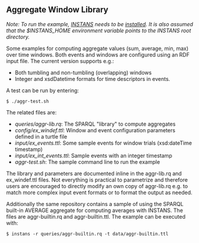 
## Aggregate Window Library

_Note: To run the example, [INSTANS](https://github.com/aaltodsg/instans) needs to be [installed](https://github.com/aaltodsg/instans/wiki). It is also assumed that
the $INSTANS_HOME environment variable points to the INSTANS root directory._

Some examples for computing aggregate values (sum, average, min, max)
over time windows. Both events and windows are configured using an RDF
input file. The current version supports e.g.:
* Both tumbling and non-tumbling (overlapping) windows
* Integer and xsdDatetime formats for time descriptors in events.

A test can be run by entering:

`$ ./aggr-test.sh`

The related files are:

* _queries/aggr-lib.rq_: The SPARQL "library" to compute aggregates
* _config/ex_windef.ttl_: Window and event configuration parameters defined in a turtle file
* _input/ex_events.ttl_: Some sample events for window trials (xsd:dateTime timestamp)
* _input/ex_int_events.ttl_: Sample events with an integer timestamp
* _aggr-test.sh_: The sample command line to run the example

The library and parameters are documented inline in the aggr-lib.rq and ex_windef.ttl files. Not everything is practical to parametrize and therefore users are encouraged to directly modify an own copy of aggr-lib.rq e.g. to match more complex input event formats or to format the output as needed.

Additionally the same repository contains a sample of using the SPARQL
built-in AVERAGE aggregate for computing averages with INSTANS. The files are aggr-builtin.rq and aggr-builtin.ttl. The example can be executed with:

`$ instans -r queries/aggr-builtin.rq -t data/aggr-builtin.ttl`
